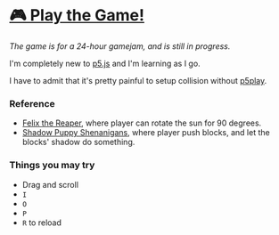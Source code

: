 # [🎮 Play the Game!](https://maoyeedy.github.io/P5-ShadowGame/)

*The game is for a 24-hour gamejam, and is still in progress.*

I'm completely new to [p5.js](https://p5js.org/) and I'm learning as I go.

I have to admit that it's pretty painful to setup collision without [p5play](https://http://p5play.org/).

### Reference

- [Felix the Reaper](https://store.steampowered.com/app/919410/Felix_The_Reaper/), where player can rotate the sun for 90 degrees.
- [Shadow Puppy Shenanigans](https://prabby-patty.itch.io/shadow-puppy-shenanigans), where player push blocks, and let the blocks' shadow do something.

### Things you may try

- Drag and scroll
- `I`
- `O`
- `P`
- `R` to reload

<!-- ### Notes -->
<!-- I made a bug, which lead to player1 not able to push blocks, but turns out it works better. So now, player1 can only walk in shadow, and player2 can only push blocks. -->